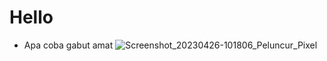 # Hello
+ Apa coba gabut amat 
![Screenshot_20230426-101806_Peluncur_Pixel](https://user-images.githubusercontent.com/89013668/234472224-2a02c0de-a09f-493b-b4c4-e173af009b6b.png)

